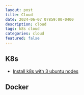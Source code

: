 ```yaml
---
layout: post
title: Cloud
date: 2024-06-07 07859:00-0400
description: cloud
tags: k8s cloud   
categories: cloud
featured: false
---
```




## K8s
- [Install k8s with 3 ubuntu nodes](./blogs/install_k8s.md)


## Docker


